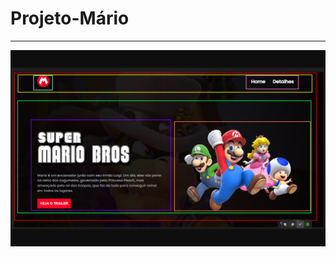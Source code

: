 # Projeto-Mário
---
![preview](./src/imagens/cdn.discordapp.com_attachments_1059472752597278750_1065321591338184764_Screenshot_3.png.png)
 
